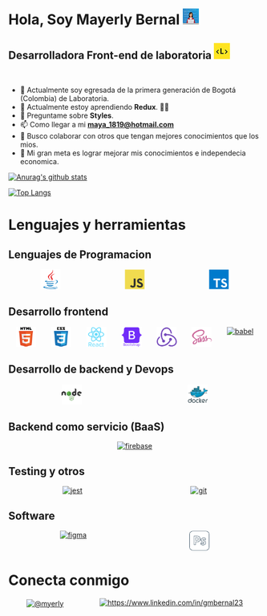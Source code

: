 # Hola, Soy Mayerly Bernal ![](/CoderWoman.jpg)

## Desarrolladora Front-end de laboratoria ![](/laboratoria.jpg)

<p><a target="_blank" rel="noopener noreferrer" href="https://camo.githubusercontent.com/a2ff5bfaf4a7034e45138d534423f26c3bde32af4f579f60cb8a930881d65d0d/68747470733a2f2f6b6f6d617265762e636f6d2f67687076632f3f757365726e616d653d6c696e617572656e6126636f6c6f723d67726179"><img src="https://camo.githubusercontent.com/a2ff5bfaf4a7034e45138d534423f26c3bde32af4f579f60cb8a930881d65d0d/68747470733a2f2f6b6f6d617265762e636f6d2f67687076632f3f757365726e616d653d6c696e617572656e6126636f6c6f723d67726179" alt="" data-canonical-src="https://komarev.com/ghpvc/?username=Gaye0523&amp;color=gray" style="max-width:100%;"></a></p>

- 🔭 Actualmente soy egresada de la primera generación de Bogotá (Colombia) de Laboratoria.
- 🌱 Actualmente estoy aprendiendo **Redux**. :ok_woman:
- 💬 Preguntame sobre **Styles**.
- 📫 Como llegar a mi  **maya_1819@hotmail.com**
- 👯 Busco colaborar con otros que tengan mejores conocimientos que los mios.
- :checkered_flag: Mi gran meta es lograr mejorar mis conocimientos e independecia economica.


[![Anurag's github stats](https://github-readme-stats.vercel.app/api?username=Gaye0523&show_icons=true&theme=dark)](https://github.com/Gaye0523/github-readme-stats)

[![Top Langs](https://github-readme-stats.vercel.app/api/top-langs/?username=Gaye0523&show_icons=true&theme=dark)](https://github.com/anuraghazra/github-readme-stats)


# Lenguajes y herramientas 

## Lenguajes de Programacion

<div style= "display:flex;
            flex-direction:row;
            flex-wrap:wrap;
            justify-content:space-around;">
<a href="https://www.java.com" target="_blank"> <img src="https://raw.githubusercontent.com/devicons/devicon/master/icons/java/java-original.svg" alt="java" width="40" height="40"/></a>
<a href="https://developer.mozilla.org/en-US/docs/Web/JavaScript" target="_blank"> <img src="https://raw.githubusercontent.com/devicons/devicon/master/icons/javascript/javascript-original.svg" alt="javascript" width="40" height="40"/> </a>
<a href="https://www.typescriptlang.org/" target="_blank"> <img src="https://raw.githubusercontent.com/devicons/devicon/master/icons/typescript/typescript-original.svg" alt="typescript" width="40" height="40"/> </a>
</div>

## Desarrollo frontend
<div style= "display:flex;
            flex-direction:row;
            flex-wrap:wrap;
            justify-content:space-around;">
<a href="https://www.w3.org/html/" target="_blank"> <img src="https://raw.githubusercontent.com/devicons/devicon/master/icons/html5/html5-original-wordmark.svg" alt="html5" width="40" height="40"/></a>
<a href="https://www.w3schools.com/css/" target="_blank"> <img src="https://raw.githubusercontent.com/devicons/devicon/master/icons/css3/css3-original-wordmark.svg" alt="css3" width="40" height="40"/></a> 
<a href="https://reactjs.org/" target="_blank"> <img src="https://raw.githubusercontent.com/devicons/devicon/master/icons/react/react-original-wordmark.svg" alt="react" width="40" height="40"/></a>
<a href="https://getbootstrap.com" target="_blank"> <img src="https://raw.githubusercontent.com/devicons/devicon/master/icons/bootstrap/bootstrap-plain-wordmark.svg" alt="bootstrap" width="40" height="40"/> </a>
<a href="https://redux.js.org" target="_blank"> <img src="https://raw.githubusercontent.com/devicons/devicon/master/icons/redux/redux-original.svg" alt="redux" width="40" height="40"/></a>
<a href="https://sass-lang.com" target="_blank"> <img src="https://raw.githubusercontent.com/devicons/devicon/master/icons/sass/sass-original.svg" alt="sass" width="40" height="40"/></a>
<a href="https://babeljs.io/" target="_blank"> <img src="https://www.vectorlogo.zone/logos/babeljs/babeljs-icon.svg" alt="babel" width="40" height="40"/></a>
</div>

## Desarrollo de backend y Devops  
<div style= "display:flex;
            flex-direction:row;
            flex-wrap:wrap;
            justify-content:space-around;">
<a href="https://nodejs.org" target="_blank"> <img src="https://raw.githubusercontent.com/devicons/devicon/master/icons/nodejs/nodejs-original-wordmark.svg" alt="nodejs" width="40" height="40"/></a>
<a href="https://www.docker.com/" target="_blank"> <img src="https://raw.githubusercontent.com/devicons/devicon/master/icons/docker/docker-original-wordmark.svg" alt="docker" width="40" height="40"/></a> 
</div>

## Backend como servicio (BaaS)
<div style= "display:flex;
            flex-direction:row;
            flex-wrap:wrap;
            justify-content:space-around;">
<a href="https://firebase.google.com/" target="_blank"> <img src="https://www.vectorlogo.zone/logos/firebase/firebase-icon.svg" alt="firebase" width="40" height="40"/> </a> 
</div>

## Testing y otros
<div style= "display:flex;
            flex-direction:row;
            flex-wrap:wrap;
            justify-content:space-around;">
<a href="https://jestjs.io" target="_blank"> <img src="https://www.vectorlogo.zone/logos/jestjsio/jestjsio-icon.svg" alt="jest" width="40" height="40"/></a>
 <a href="https://git-scm.com/" target="_blank"> <img src="https://www.vectorlogo.zone/logos/git-scm/git-scm-icon.svg" alt="git" width="40" height="40"/> </a> 
</div>

## Software
<div style= "display:flex;
            flex-direction:row;
            flex-wrap:wrap;
            justify-content:space-around;">
<a href="https://www.figma.com/" target="_blank"> <img src="https://www.vectorlogo.zone/logos/figma/figma-icon.svg" alt="figma" width="40" height="40"/> </a>
<a href="https://www.photoshop.com/en" target="_blank"> <img src="https://raw.githubusercontent.com/devicons/devicon/master/icons/photoshop/photoshop-line.svg" alt="photoshop" width="40" height="40"/> </a> 
</div>

# Conecta conmigo
<div style= "display:flex;
            flex-direction:row;
            flex-wrap:wrap;
            justify-content:space-around;">
<a href="https://twitter.com/@myerly" target="blank"><img align="center" src="https://cdn.jsdelivr.net/npm/simple-icons@3.0.1/icons/twitter.svg" alt="@myerly" height="40" width="40" margin-top="-1%" /></a>
<a href=https://www.linkedin.com/in/gmbernal23/" target="blank"><img src="https://cdn.jsdelivr.net/npm/simple-icons@3.0.1/icons/linkedin.svg" alt="https://www.linkedin.com/in/gmbernal23" height="40" width="40" /></a>
</div>

